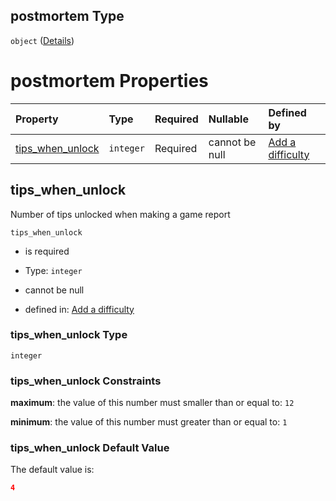 ## postmortem Type

`object` ([Details](add-difficulty-properties-postmortem.md))

# postmortem Properties

| Property                              | Type      | Required | Nullable       | Defined by                                                                                                                                                       |
| :------------------------------------ | :-------- | :------- | :------------- | :--------------------------------------------------------------------------------------------------------------------------------------------------------------- |
| [tips_when_unlock](#tips_when_unlock) | `integer` | Required | cannot be null | [Add a difficulty](add-difficulty-properties-postmortem-properties-tips_when_unlock.md "add-difficulty.json#/properties/postmortem/properties/tips_when_unlock") |

## tips_when_unlock

Number of tips unlocked when making a game report

`tips_when_unlock`

*   is required

*   Type: `integer`

*   cannot be null

*   defined in: [Add a difficulty](add-difficulty-properties-postmortem-properties-tips_when_unlock.md "add-difficulty.json#/properties/postmortem/properties/tips_when_unlock")

### tips_when_unlock Type

`integer`

### tips_when_unlock Constraints

**maximum**: the value of this number must smaller than or equal to: `12`

**minimum**: the value of this number must greater than or equal to: `1`

### tips_when_unlock Default Value

The default value is:

```json
4
```
